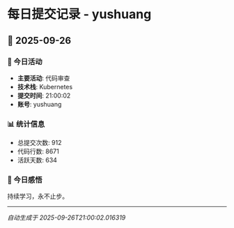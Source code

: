 # 每日提交记录 - yushuang

## 📅 2025-09-26

### 🎯 今日活动
- **主要活动**: 代码审查
- **技术栈**: Kubernetes
- **提交时间**: 21:00:02
- **账号**: yushuang

### 📊 统计信息
- 总提交次数: 912
- 代码行数: 8671
- 活跃天数: 634

### 💭 今日感悟
持续学习，永不止步。

---
*自动生成于 2025-09-26T21:00:02.016319*
